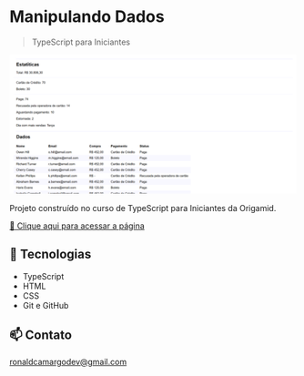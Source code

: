 # Manipulando Dados

> TypeScript para Iniciantes

![preview](./preview/preview.png)

Projeto construído no curso de TypeScript para Iniciantes da Origamid.

[🔗 Clique aqui para acessar a página](https://ronald-ca.github.io/Manipulando_dados/)

## 📌 Tecnologias

- TypeScript
- HTML
- CSS
- Git e GitHub

## 📫 Contato

ronaldcamargodev@gmail.com 